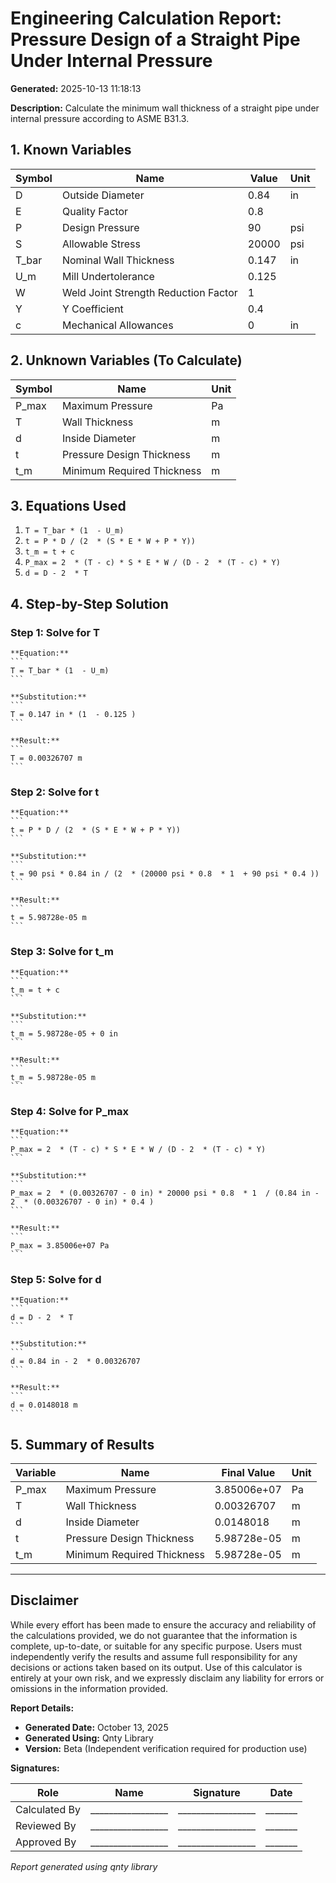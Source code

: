 # Engineering Calculation Report: Pressure Design of a Straight Pipe Under Internal Pressure

**Generated:** 2025-10-13 11:18:13

**Description:** Calculate the minimum wall thickness of a straight pipe under internal pressure according to ASME B31.3.

## 1. Known Variables

| Symbol | Name | Value | Unit |
|--------|------|-------|------|
| D | Outside Diameter | 0.84 | in |
| E | Quality Factor | 0.8 |  |
| P | Design Pressure | 90 | psi |
| S | Allowable Stress | 20000 | psi |
| T_bar | Nominal Wall Thickness | 0.147 | in |
| U_m | Mill Undertolerance | 0.125 |  |
| W | Weld Joint Strength Reduction Factor | 1 |  |
| Y | Y Coefficient | 0.4 |  |
| c | Mechanical Allowances | 0 | in |

## 2. Unknown Variables (To Calculate)

| Symbol | Name | Unit |
|--------|------|------|
| P_max | Maximum Pressure | Pa |
| T | Wall Thickness | m |
| d | Inside Diameter | m |
| t | Pressure Design Thickness | m |
| t_m | Minimum Required Thickness | m |

## 3. Equations Used

1. `T = T_bar * (1  - U_m)`
2. `t = P * D / (2  * (S * E * W + P * Y))`
3. `t_m = t + c`
4. `P_max = 2  * (T - c) * S * E * W / (D - 2  * (T - c) * Y)`
5. `d = D - 2  * T`

## 4. Step-by-Step Solution

### Step 1: Solve for T

    **Equation:**
    ```
    T = T_bar * (1  - U_m)
    ```

    **Substitution:**
    ```
    T = 0.147 in * (1  - 0.125 )
    ```

    **Result:**
    ```
    T = 0.00326707 m
    ```

### Step 2: Solve for t

    **Equation:**
    ```
    t = P * D / (2  * (S * E * W + P * Y))
    ```

    **Substitution:**
    ```
    t = 90 psi * 0.84 in / (2  * (20000 psi * 0.8  * 1  + 90 psi * 0.4 ))
    ```

    **Result:**
    ```
    t = 5.98728e-05 m
    ```

### Step 3: Solve for t_m

    **Equation:**
    ```
    t_m = t + c
    ```

    **Substitution:**
    ```
    t_m = 5.98728e-05 + 0 in
    ```

    **Result:**
    ```
    t_m = 5.98728e-05 m
    ```

### Step 4: Solve for P_max

    **Equation:**
    ```
    P_max = 2  * (T - c) * S * E * W / (D - 2  * (T - c) * Y)
    ```

    **Substitution:**
    ```
    P_max = 2  * (0.00326707 - 0 in) * 20000 psi * 0.8  * 1  / (0.84 in - 2  * (0.00326707 - 0 in) * 0.4 )
    ```

    **Result:**
    ```
    P_max = 3.85006e+07 Pa
    ```

### Step 5: Solve for d

    **Equation:**
    ```
    d = D - 2  * T
    ```

    **Substitution:**
    ```
    d = 0.84 in - 2  * 0.00326707
    ```

    **Result:**
    ```
    d = 0.0148018 m
    ```

## 5. Summary of Results

| Variable | Name | Final Value | Unit |
|----------|------|-------------|------|
| P_max | Maximum Pressure | 3.85006e+07 | Pa |
| T | Wall Thickness | 0.00326707 | m |
| d | Inside Diameter | 0.0148018 | m |
| t | Pressure Design Thickness | 5.98728e-05 | m |
| t_m | Minimum Required Thickness | 5.98728e-05 | m |


---

## Disclaimer

While every effort has been made to ensure the accuracy and reliability of the calculations provided, we do not guarantee that the information is complete, up-to-date, or suitable for any specific purpose. Users must independently verify the results and assume full responsibility for any decisions or actions taken based on its output. Use of this calculator is entirely at your own risk, and we expressly disclaim any liability for errors or omissions in the information provided.

**Report Details:**
- **Generated Date:** October 13, 2025
- **Generated Using:** Qnty Library
- **Version:** Beta (Independent verification required for production use)

**Signatures:**

| Role | Name | Signature | Date |
|------|------|-----------|------|
| Calculated By | _________________ | _________________ | _______ |
| Reviewed By | _________________ | _________________ | _______ |
| Approved By | _________________ | _________________ | _______ |

*Report generated using qnty library*
